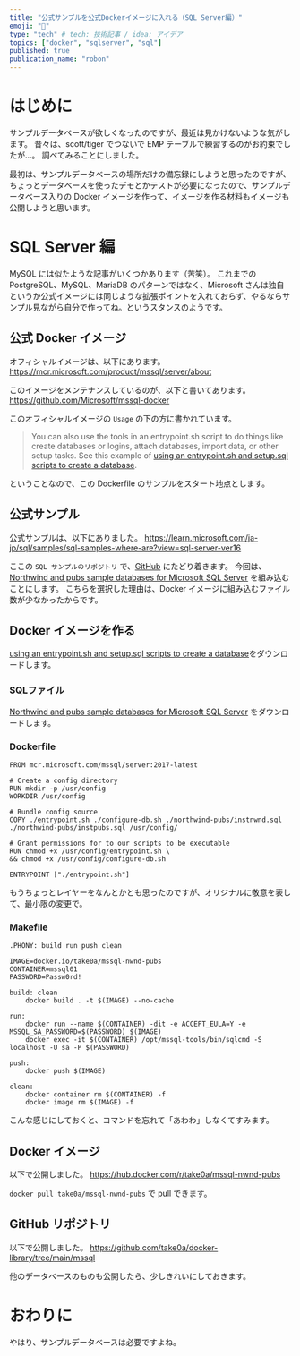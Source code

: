 ```yaml
---
title: "公式サンプルを公式Dockerイメージに入れる（SQL Server編）"
emoji: "🦡"
type: "tech" # tech: 技術記事 / idea: アイデア
topics: ["docker", "sqlserver", "sql"]
published: true
publication_name: "robon"
---
```


# はじめに
サンプルデータベースが欲しくなったのですが、最近は見かけないような気がします。
昔々は、scott/tiger でつないで EMP テーブルで練習するのがお約束でしたが…。
調べてみることにしました。

最初は、サンプルデータベースの場所だけの備忘録にしようと思ったのですが、ちょっとデータベースを使ったデモとかテストが必要になったので、サンプルデータベース入りの Docker イメージを作って、イメージを作る材料もイメージも公開しようと思います。

# SQL Server 編
MySQL には似たような記事がいくつかあります（苦笑）。
これまでの PostgreSQL、MySQL、MariaDB のパターンではなく、Microsoft さんは独自というか公式イメージには同じような拡張ポイントを入れておらず、やるならサンプル見ながら自分で作ってね。というスタンスのようです。

## 公式 Docker イメージ
オフィシャルイメージは、以下にあります。
https://mcr.microsoft.com/product/mssql/server/about

このイメージをメンテナンスしているのが、以下と書いてあります。
https://github.com/Microsoft/mssql-docker

このオフィシャルイメージの `Usage` の下の方に書かれています。

> You can also use the tools in an entrypoint.sh script to do things like create databases or logins, attach databases, import data, or other setup tasks. See this example of [using an entrypoint.sh and setup.sql scripts to create a database](https://github.com/microsoft/mssql-docker/tree/master/linux/preview/examples/mssql-customize).

ということなので、この Dockerfile のサンプルをスタート地点とします。

## 公式サンプル
公式サンプルは、以下にありました。
https://learn.microsoft.com/ja-jp/sql/samples/sql-samples-where-are?view=sql-server-ver16

ここの `SQL サンプルのリポジトリ` で、[GitHub](https://github.com/microsoft/sql-server-samples) にたどり着きます。
今回は、[Northwind and pubs sample databases for Microsoft SQL Server](https://github.com/microsoft/sql-server-samples/tree/master/samples/databases/northwind-pubs) を組み込むことにします。
こちらを選択した理由は、Docker イメージに組み込むファイル数が少なかったからです。

## Docker イメージを作る
[using an entrypoint.sh and setup.sql scripts to create a database](https://github.com/microsoft/mssql-docker/tree/master/linux/preview/examples/mssql-customize)をダウンロードします。

### SQLファイル
[Northwind and pubs sample databases for Microsoft SQL Server](https://github.com/microsoft/sql-server-samples/tree/master/samples/databases/northwind-pubs) をダウンロードします。

### Dockerfile
```dockerfile: Dockerfile
FROM mcr.microsoft.com/mssql/server:2017-latest

# Create a config directory
RUN mkdir -p /usr/config
WORKDIR /usr/config

# Bundle config source
COPY ./entrypoint.sh ./configure-db.sh ./northwind-pubs/instnwnd.sql ./northwind-pubs/instpubs.sql /usr/config/

# Grant permissions for to our scripts to be executable
RUN chmod +x /usr/config/entrypoint.sh \
&& chmod +x /usr/config/configure-db.sh

ENTRYPOINT ["./entrypoint.sh"]
```
もうちょっとレイヤーをなんとかとも思ったのですが、オリジナルに敬意を表して、最小限の変更で。

### Makefile
```makefile: Makefile
.PHONY: build run push clean

IMAGE=docker.io/take0a/mssql-nwnd-pubs
CONTAINER=mssql01
PASSWORD=Passw0rd!

build: clean
	docker build . -t $(IMAGE) --no-cache

run:
	docker run --name $(CONTAINER) -dit -e ACCEPT_EULA=Y -e MSSQL_SA_PASSWORD=$(PASSWORD) $(IMAGE)
	docker exec -it $(CONTAINER) /opt/mssql-tools/bin/sqlcmd -S localhost -U sa -P $(PASSWORD)

push:
	docker push $(IMAGE)

clean:
	docker container rm $(CONTAINER) -f
	docker image rm $(IMAGE) -f
```
こんな感じにしておくと、コマンドを忘れて「あわわ」しなくてすみます。

## Docker イメージ
以下で公開しました。
https://hub.docker.com/r/take0a/mssql-nwnd-pubs

`docker pull take0a/mssql-nwnd-pubs` で pull できます。

## GitHub リポジトリ
以下で公開しました。
https://github.com/take0a/docker-library/tree/main/mssql

他のデータベースのものも公開したら、少しきれいにしておきます。

# おわりに
やはり、サンプルデータベースは必要ですよね。
